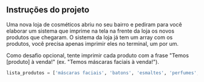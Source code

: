 ## Instruções do projeto

Uma nova loja de cosméticos abriu no seu bairro e pediram para você elaborar um sistema que imprime na tela na frente da loja os novos produtos que chegaram. O sistema da loja já tem um array com os produtos, você precisa apenas imprimir eles no terminal, um por um.

Como desafio opcional, tente imprimir cada produto com a frase "Temos [produto] à venda!" (ex. "Temos máscaras faciais à venda!"). 

```PYTHON
lista_produtos = ['máscaras faciais', 'batons', 'esmaltes', 'perfumes', 'loções', 'xampus', 'sabonetes', 'delineadores'] 